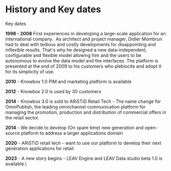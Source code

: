 # History and Key dates

Key dates

**1998 - 2008** First experiences in developing a large-scale application for an international company.  As architect and project manager, Didier Mombrun had to deal with tedious and costly developments for disappointing and inflexible results. That's why he designed a new data-independent, configurable and flexible model allowing him and the users to be autonomous to evolve the data model and the interfaces. The platform is presented at the end of 2009 to his customers who plebiscite and adopt it for its simplicity of use.&#x20;

**2010** - Knowbox 1.0 PIM and marketing platform is available&#x20;

**2012** - Knowbox 2.0 is used by 30 customers&#x20;

**2014** - Knowbox 3.0 is sold to ARiSTiD Retail Tech - The name change for OmniPublish, the leading omnichannel communication platform for managing the promotion, production and distribution of commercial offers in the retail sector.&#x20;

**2014** - We decide to develop (On spare time) new generation and open-source platform to address a larger applications domain&#x20;

**2020** - ARiSTiD retail tech - want to use our platform to develop their next génération applications for retail&#x20;

**2023** - A new story begins - LEAV Engine and LEAV Data studio beta 1.0 is available.\

